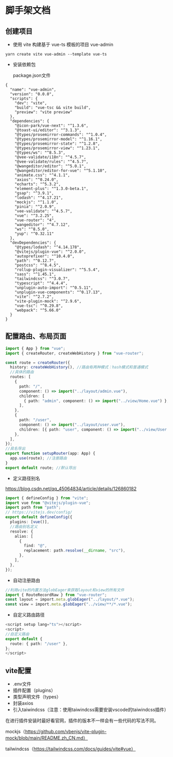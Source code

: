 # 脚手架文档

## 创建项目

- 使用 vite 构建基于 vue-ts 模板的项目 vue-admin

```
yarn create vite vue-admin --template vue-ts
```

- 安装依赖包

  package.json文件

```
{
  "name": "vue-admin",
  "version": "0.0.0",
  "scripts": {
    "dev": "vite",
    "build": "vue-tsc && vite build",
    "preview": "vite preview"
  },
  "dependencies": {
    "@icon-park/vue-next": "^1.3.6",
    "@toast-ui/editor": "^3.1.3",
    "@types/prosemirror-commands": "^1.0.4",
    "@types/prosemirror-model": "^1.16.1",
    "@types/prosemirror-state": "^1.2.8",
    "@types/prosemirror-view": "^1.23.1",
    "@types/ws": "^8.5.3",
    "@vee-validate/i18n": "^4.5.7",
    "@vee-validate/rules": "^4.5.7",
    "@wangeditor/editor": "^5.0.1",
    "@wangeditor/editor-for-vue": "^5.1.10",
    "animate.css": "^4.1.1",
    "axios": "^0.24.0",
    "echarts": "^5.3.2",
    "element-plus": "^1.3.0-beta.1",
    "gsap": "^3.9.1",
    "lodash": "^4.17.21",
    "mockjs": "^1.1.0",
    "pinia": "^2.0.9",
    "vee-validate": "^4.5.7",
    "vue": "^3.2.25",
    "vue-router": "4",
    "wangeditor": "^4.7.12",
    "ws": "^8.5.0",
    "yup": "^0.32.11"
  },
  "devDependencies": {
    "@types/lodash": "^4.14.178",
    "@vitejs/plugin-vue": "^2.0.0",
    "autoprefixer": "^10.4.0",
    "path": "^0.12.7",
    "postcss": "^8.4.5",
    "rollup-plugin-visualizer": "^5.5.4",
    "sass": "^1.45.1",
    "tailwindcss": "^3.0.7",
    "typescript": "^4.4.4",
    "unplugin-auto-import": "^0.5.11",
    "unplugin-vue-components": "^0.17.13",
    "vite": "^2.7.2",
    "vite-plugin-mock": "^2.9.6",
    "vue-tsc": "^0.29.8",
    "webpack": "^5.66.0"
  }
}
```

## 配置路由、布局页面

```typescript
import { App } from "vue";
import { createRouter, createWebHistory } from "vue-router";

const route = createRouter({
  history: createWebHistory(), //路由有两种模式：hash模式和普通模式
  //具体的路由
  routes: [
    {
      path: "/",
      component: () => import("../layout/admin.vue"),
      children: [
        { path: "admin", component: () => import("../view/Home.vue") },
      ],
    },
    {
      path: "/user",
      component: () => import("../layout/user.vue"),
      children: [{ path: "user", component: () => import("../view/User.vue") }],
    },
  ],
});
//具名导出
export function setupRouter(app: App) {
  app.use(route); //注册路由
}
export default route; //默认导出
```

- 定义路径别名

https://blog.csdn.net/qq_45064834/article/details/126860182

```typescript
import { defineConfig } from "vite";
import vue from "@vitejs/plugin-vue";
import path from "path";
// https://vitejs.dev/config/
export default defineConfig({
  plugins: [vue()],
  //路由别名定义
  resolve: {
    alias: [
      {
        find: "@",
        replacement: path.resolve(__dirname, "src"),
      },
    ],
  },
});
```

- 自动注册路由

```typescript
//利用vite的内置方法globEager来获取layout和view的所有文件
import { RouteRecordRaw } from "vue-router";
const layout = import.meta.globEager("../layout/*.vue");
const view = import.meta.globEager("../view/**/*.vue");
```

- 自定义路由路径

```typescript
<script setup lang="ts"></script>
<script>
//自定义路由
export default {
  route: { path: "/user" },
};
</script>
```

## vite配置

- .env文件
- 插件配置（plugins）
- 类型声明文件（types）
- 封装axios
- 引入taiwindcss（注意：使用taiwindcss需要安装vscode的taiwindcss插件）

在进行插件安装时最好看官网，插件的版本不一样会有一些代码的写法不同。

mockjs（https://github.com/vbenjs/vite-plugin-mock/blob/main/README.zh_CN.md）

tailwindcss（https://tailwindcss.com/docs/guides/vite#vue）

